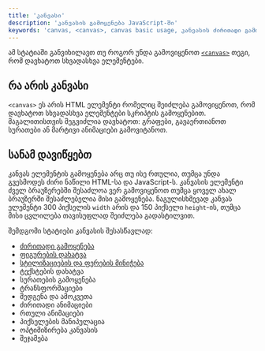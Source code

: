 ```yaml
---
title: 'კანვასი'
description: 'კანვასის გამოყენება JavaScript-ში'
keywords: 'canvas, <canvas>, canvas basic usage, კანვასის ძირითადი გამოყენება, კანვასში ფიგურების დახატვა, კანვასში ტექსტების დახტვა, კანვასში სურათბის გმაოყენება, კანვასში ტრანსფორმაციები, კანვასში ძირითადი ანიმაციები, კანვასში რთული ანიმაციები, კანვასში პიქსელების მანიპულაცია, ოპტიმიზირება კანვასის, Canvas Basic usage, Canvas Drawing shapes, Canvas Applying styles and colors, Canvas Drawing text, Canvas Using images, Canvas Transformations, Canvas Compositing and clipping, Canvas Basic animations, Canvas Advanced animations, Canvas Pixel manipulation, Optimizing the canvas'
---
```


ამ სტატიაში განვიხილავთ თუ როგორ უნდა გამოვიყენოთ [`<canvas>`](https://developer.mozilla.org/en-US/docs/Web/HTML/Element/canvas)
თეგი, რომ დავხატოთ სხვადასხვა ელემენტები.

## რა არის კანვასი

`<canvas>` ეს არის HTML ელემენტი რომელიც შეიძლება გამოვიყენოთ, რომ დავხატოთ სხვადასხვა ელემენტები სკრიპტის გამოყენებით.
მაგალითისთვის შეგვიძლია დავხატოთ: გრაფები, გავაერთიანოთ სურათები ან მარტივი ანიმაციები გამოვიტანოთ.

## სანამ დავიწყებთ

კანვას ელემენტის გამოყენება არც თუ ისე რთულია, თუმცა უნდა გვესმოდეს ძირი ნაწილი HTML-სა და JavaScript-ს. კანვასის ელემენტი ძველ
ბრაუზერებში შესაძლოა ვერ გამოვიყენოთ თუმცა ყოველ ახალ ბრაუზერში შესაძლებელია მისი გამოყენება. ნაგულისხმევად კანვას ელემენტი
300 პიქსელის `width` არის და 150 პიქსელი `height`-ის, თუმცა მისი ცვლილება თავისუფლად შეიძლება გადასტილვით.

შემდგომი სტატიები კანვასის შესასწავლად:

- [ძირითადი გამოყენება](./doc/guides/javascript/canvas/basic-usage)
- [ფიგურების დახატვა](./doc/guides/javascript/canvas/drawing-figures)
- [სტილიზაციების და ფერების მინიჭება](./doc/guides/javascript/canvas/style_and_colors)
- ტექსტების დახატვა
- სურათების გამოყენება
- ტრანსფორმაციები
- შედგენა და ამოკვეთა
- ძირითადი ანიმაციები
- რთული ანიმაციები
- პიქსელების მანიპულაცია
- ოპტიმიზირება კანვასის
- შეჯამება
